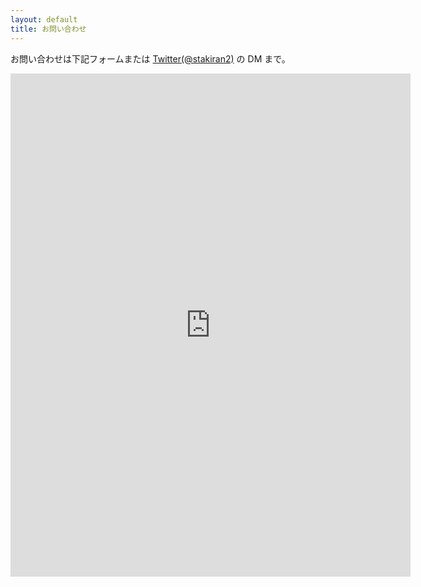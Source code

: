 ```yaml
---
layout: default
title: お問い合わせ
---
```


お問い合わせは下記フォームまたは <a href="https://twitter.com/stakiran2" target="_blank">Twitter(@stakiran2)</a> の DM まで。

<iframe src="https://docs.google.com/forms/d/e/1FAIpQLSfRmNUHQ-0MdSUr0v1kAWoCiEu1woD_2y4SdzlLabznKGIeKA/viewform?embedded=true" width="640" height="805" frameborder="0" marginheight="0" marginwidth="0">読み込んでいます...</iframe>
